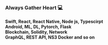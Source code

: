 ### Always Gather Heart 💻
<h4> Swift, React, React Native, Node js, Typescirpt <br>
Android, ML, DL, Pytorch, Flask <br>
Blockchain, Solidity, Network <br>
GraphQL, REST API, NS3 Docker and so on <br> 
<h4/>

<!--
**gatherheart/gatherheart** is a ✨ _special_ ✨ repository because its `README.md` (this file) appears on your GitHub profile.

Here are some ideas to get you started:

- 🔭 I’m currently working on ...
- 🌱 I’m currently learning ...
- 👯 I’m looking to collaborate on ...
- 🤔 I’m looking for help with ...
- 💬 Ask me about ...
- 📫 How to reach me: ...
- 😄 Pronouns: ...
- ⚡ Fun fact: ...
-->
